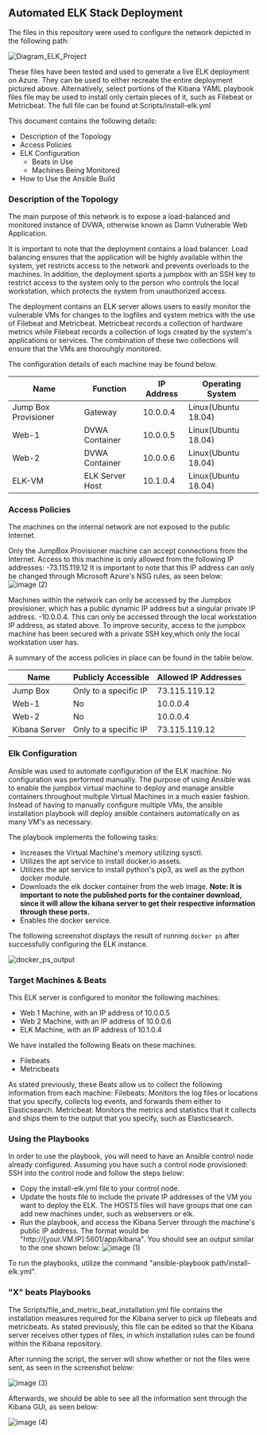 ## Automated ELK Stack Deployment

The files in this repository were used to configure the network depicted in the following path:

![Diagram_ELK_Project](https://user-images.githubusercontent.com/69772277/90350576-36f87e00-e003-11ea-876f-ac46ee48ce3c.PNG)

These files have been tested and used to generate a live ELK deployment on Azure. They can be used to either recreate the entire deployment pictured above. Alternatively, select portions of the Kibana YAML playbook files file may be used to install only certain pieces of it, such as Filebeat or Metricbeat. The full file can be found at Scripts/install-elk.yml

This document contains the following details:
- Description of the Topology
- Access Policies
- ELK Configuration
  - Beats in Use
  - Machines Being Monitored
- How to Use the Ansible Build

### Description of the Topology

The main purpose of this network is to expose a load-balanced and monitored instance of DVWA, otherwise known as Damn Vulnerable Web Application.

It is important to note that the deployment contains a load balancer. Load balancing ensures that the application will be highly available within the system, yet restricts access to the network and prevents overloads to the machines. In addition, the deployment sports a jumpbox with an SSH key to restrict access to the system only to the person who controls the local workstation, which protects the system from unauthorized access.

The deployment contains an ELK server allows users to easily monitor the vulnerable VMs for changes to the logfiles and system metrics with the use of Filebeat and Metricbeat. Metricbeat records a collection of hardware metrics while Filebeat records a collection of logs created by the system's applications or services. The combination of these two collections will ensure that the VMs are thorouhgly monitored.

The configuration details of each machine may be found below.

| Name                 | Function        | IP Address | Operating System    |
|----------------------|-----------------|------------|---------------------|
| Jump Box Provisioner | Gateway         | 10.0.0.4   | Linux(Ubuntu 18.04) |
| Web-1                | DVWA Container  | 10.0.0.5   | Linux(Ubuntu 18.04) |
| Web-2                | DVWA Container  | 10.0.0.6   | Linux(Ubuntu 18.04) |
| ELK-VM               | ELK Server Host | 10.1.0.4   | Linux(Ubuntu 18.04) |

### Access Policies

The machines on the internal network are not exposed to the public Internet. 

Only the JumpBox Provisioner machine can accept connections from the Internet. Access to this machine is only allowed from the following IP addresses:
-73.115.119.12
 It is important to note that this IP address can only be changed through Microsoft Azure's NSG rules, as seen below:
 ![image (2)](https://user-images.githubusercontent.com/69772277/90352043-bab46980-e007-11ea-87cc-40e361f33e93.png)

Machines within the network can only be accessed by the Jumpbox provisioner, which has a public dynamic IP address but a singular private IP address.
-10.0.0.4. 
This can only be accessed through the local workstation IP address, as stated above. To improve security, access to the jumpbox machine has been secured with a private SSH key,which only the local workstation user has.

A summary of the access policies in place can be found in the table below.

| Name         | Publicly Accessible   | Allowed IP Addresses |
|--------------|-----------------------|----------------------|
| Jump Box     | Only to a specific IP | 73.115.119.12        |
| Web-1        | No                    | 10.0.0.4             |
| Web-2        | No                    | 10.0.0.4             |
| Kibana Server| Only to a specific IP | 73.115.119.12        |

### Elk Configuration

Ansible was used to automate configuration of the ELK machine. No configuration was performed manually. The purpose of using Ansible was to enable the jumpbox virtual machine to deploy and manage ansible containers throughout multiple Virtual Machines in a much easier fashion. Instead of having to manually configure multiple VMs, the ansible installation playbook will deploy ansible containers automatically on as many VM's as necessary.

The playbook implements the following tasks:
- Increases the Virtual Machine's memory utilizing sysctl.
- Utilizes the apt service to install docker.io assets.
- Utilizes the apt service to install python's pip3, as well as the python docker module.
- Downloads the elk docker container from the web image.
**Note: It is important to note the published ports for the container download, since it will allow the kibana server to get their respective information through these ports.**
- Enables the docker service.

The following screenshot displays the result of running `docker ps` after successfully configuring the ELK instance.

![docker_ps_output](https://user-images.githubusercontent.com/69772277/90351439-e46c9100-e005-11ea-900e-24d72e735ad0.PNG)

### Target Machines & Beats
This ELK server is configured to monitor the following machines:
- Web 1 Machine, with an IP address of 10.0.0.5
- Web 2 Machine, with an IP address of 10.0.0.6
- ELK Machine, with an IP address of 10.1.0.4

We have installed the following Beats on these machines:
- Filebeats
- Metricbeats

As stated previously, these Beats allow us to collect the following information from each machine:
Filebeats: Monitors the log files or locations that you specify, collects log events, and forwards them either to Elasticsearch.
Metricbeat: Monitors the metrics and statistics that it collects and ships them to the output that you specify, such as Elasticsearch. 


### Using the Playbooks
In order to use the playbook, you will need to have an Ansible control node already configured. Assuming you have such a control node provisioned: 
SSH into the control node and follow the steps below:
- Copy the install-elk.yml file to your control node.
- Update the hosts file to include the private IP addresses of the VM you want to deploy the ELK. The HOSTS files will have groups that one can add new machines under, such as webservers or elk.
- Run the playbook, and access the Kibana Server through the machine's public IP address. The format would be "http://[your.VM.IP]:5601/app/kibana".
You should see an output similar to the one shown below:
![image (1)](https://user-images.githubusercontent.com/69772277/90352008-99ec1400-e007-11ea-9902-6cc4f9735a35.png)

To run the playbooks, utilize the command "ansible-playbook path/install-elk.yml".

### "X" beats Playbooks
The Scripts/file_and_metric_beat_installation.yml file contains the installation measures required for the Kibana server to pick up filebeats and metricbeats. As stated previously, this file can be edited so that the Kibana server receives other types of files, in which installation rules can be found within the Kibana repository. 

After running the script, the server will show whether or not the files were sent, as seen in the screenshot below:

![image (3)](https://user-images.githubusercontent.com/69772277/90352064-cc960c80-e007-11ea-86d6-4b5c0e1fbf4e.png)

Afterwards, we should be able to see all the information sent through the Kibana GUI, as seen below:

![image (4)](https://user-images.githubusercontent.com/69772277/90352100-eafc0800-e007-11ea-8201-3638e69ac513.png)


